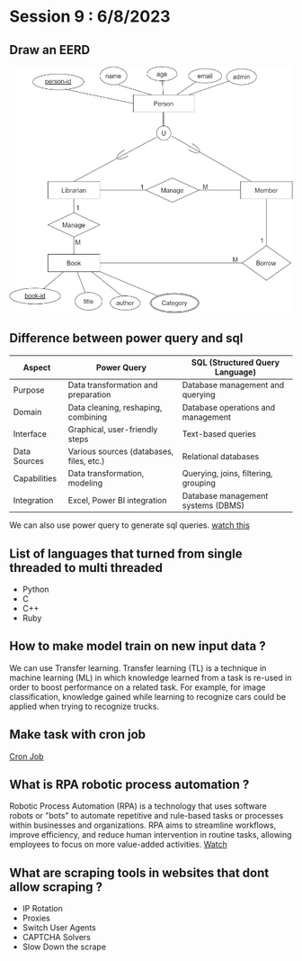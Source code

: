 # Session 9 : 6/8/2023
## Draw an EERD
![EERD](https://github.com/Mina329/Instant-AI-Tasks/blob/main/Tasks/Task%209/Library_management_system_eerd.png?raw=true)
## Difference between power query and sql
| Aspect          | Power Query                            | SQL (Structured Query Language)        |
|-----------------|---------------------------------------|---------------------------------------|
| Purpose         | Data transformation and preparation    | Database management and querying      |
| Domain          | Data cleaning, reshaping, combining    | Database operations and management    |
| Interface       | Graphical, user-friendly steps         | Text-based queries                   |
| Data Sources    | Various sources (databases, files, etc.) | Relational databases                 |
| Capabilities    | Data transformation, modeling          | Querying, joins, filtering, grouping  |
| Integration     | Excel, Power BI integration            | Database management systems (DBMS)   |

We can also use power query to generate sql queries. [watch this](https://youtu.be/VExWJ6mXLD4)
## List of languages that turned from single threaded to multi threaded
- Python
- C
- C++
- Ruby
## How to make model train on new input data ?
We can use Transfer learning. Transfer learning (TL) is a technique in machine learning (ML) in which knowledge learned from a task is re-used in order to boost performance on a related task. For example, for image classification, knowledge gained while learning to recognize cars could be applied when trying to recognize trucks.
## Make task with cron job 
[Cron Job](https://github.com/Mina329/Instant-AI-Tasks/tree/main/Tasks/Task%209/cron_job.py)
## What is RPA robotic process automation ?
Robotic Process Automation (RPA) is a technology that uses software robots or "bots" to automate repetitive and rule-based tasks or processes within businesses and organizations. RPA aims to streamline workflows, improve efficiency, and reduce human intervention in routine tasks, allowing employees to focus on more value-added activities.
[Watch](https://youtu.be/9URSbTOE4YI)
## What are scraping tools in websites that dont allow scraping ?
- IP Rotation
- Proxies
- Switch User Agents
- CAPTCHA Solvers
- Slow Down the scrape
